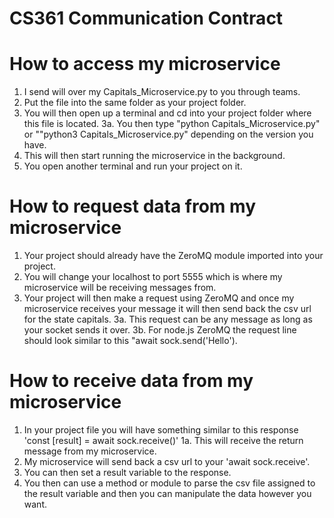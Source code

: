 # CS361 Communication Contract

# How to access my microservice
1. I send will over my Capitals_Microservice.py to you through teams.
2. Put the file into the same folder as your project folder.
3. You will then open up a terminal and cd into your project folder where this file is located.
    3a. You then type "python Capitals_Microservice.py" or ""python3 Capitals_Microservice.py" depending on the version you have.
4. This will then start running the microservice in the background.
5. You open another terminal and run your project on it. 

# How to request data from my microservice
1. Your project should already have the ZeroMQ module imported into your project. 
2. You will change your localhost to port 5555 which is where my microservice will be receiving messages from.
3. Your project will then make a request using ZeroMQ and once my microservice receives your message it will then send back the csv url for the state capitals.
    3a. This request can be any message as long as your socket sends it over.
    3b. For node.js ZeroMQ the request line should look similar to this "await sock.send('Hello').

# How to receive data from my microservice
1. In your project file you will have something similar to this response 'const [result] = await sock.receive()'
    1a. This will receive the return message from my microservice.
2. My microservice will send back a csv url to your 'await sock.receive'.
3. You can then set a result variable to the response.
4. You then can use a method or module to parse the csv file assigned to the result variable and then you can manipulate the data however you want.

